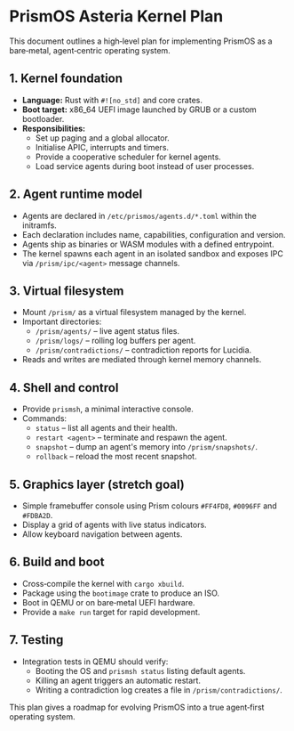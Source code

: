 # PrismOS Asteria Kernel Plan

This document outlines a high‑level plan for implementing PrismOS as a bare‑metal, agent‑centric operating system.

## 1. Kernel foundation

- **Language:** Rust with `#![no_std]` and core crates.
- **Boot target:** x86_64 UEFI image launched by GRUB or a custom bootloader.
- **Responsibilities:**
  - Set up paging and a global allocator.
  - Initialise APIC, interrupts and timers.
  - Provide a cooperative scheduler for kernel agents.
  - Load service agents during boot instead of user processes.

## 2. Agent runtime model

- Agents are declared in `/etc/prismos/agents.d/*.toml` within the initramfs.
- Each declaration includes name, capabilities, configuration and version.
- Agents ship as binaries or WASM modules with a defined entrypoint.
- The kernel spawns each agent in an isolated sandbox and exposes IPC via `/prism/ipc/<agent>` message channels.

## 3. Virtual filesystem

- Mount `/prism/` as a virtual filesystem managed by the kernel.
- Important directories:
  - `/prism/agents/` – live agent status files.
  - `/prism/logs/` – rolling log buffers per agent.
  - `/prism/contradictions/` – contradiction reports for Lucidia.
- Reads and writes are mediated through kernel memory channels.

## 4. Shell and control

- Provide `prismsh`, a minimal interactive console.
- Commands:
  - `status` – list all agents and their health.
  - `restart <agent>` – terminate and respawn the agent.
  - `snapshot` – dump an agent's memory into `/prism/snapshots/`.
  - `rollback` – reload the most recent snapshot.

## 5. Graphics layer (stretch goal)

- Simple framebuffer console using Prism colours `#FF4FD8`, `#0096FF` and `#FDBA2D`.
- Display a grid of agents with live status indicators.
- Allow keyboard navigation between agents.

## 6. Build and boot

- Cross‑compile the kernel with `cargo xbuild`.
- Package using the `bootimage` crate to produce an ISO.
- Boot in QEMU or on bare‑metal UEFI hardware.
- Provide a `make run` target for rapid development.

## 7. Testing

- Integration tests in QEMU should verify:
  - Booting the OS and `prismsh status` listing default agents.
  - Killing an agent triggers an automatic restart.
  - Writing a contradiction log creates a file in `/prism/contradictions/`.

This plan gives a roadmap for evolving PrismOS into a true agent‑first operating system.
